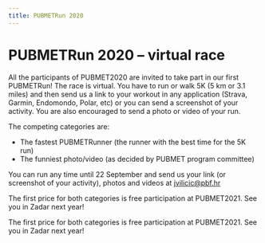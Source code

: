 ```yaml
---
title: PUBMETRun 2020
---
```


# PUBMETRun 2020 – virtual race

<div class="lg:flex">
<div class="lg:flex-1 space-y-2 sm:space-y-4">

All the participants of PUBMET2020 are invited to take part in our first
PUBMETRun! The race is virtual. You have to run or walk 5K (5 km or 3.1
miles) and then send us a link to your workout in any application (Strava,
Garmin, Endomondo, Polar, etc) or you can send a screenshot of your
activity. You are also encouraged to send a photo or video of your run.

The competing categories are:

- The fastest PUBMETRunner (the runner with the best time for the 5K run)
- The funniest photo/video (as decided by PUBMET program committee)

You can run any time until 22 September and send us your link (or
screenshot of your activity), photos and videos at <jvilicic@pbf.hr>

The first price for both categories is free participation at PUBMET2021.
See you in Zadar next year!

The first price for both categories is free participation at PUBMET2021.
See you in Zadar next year!

</div>

<div class="mt-4 lg:mt-2 lg:w-1/3 lg:ml-6">
  <div class="ar" style="
    --w: 3024;
    --h: 4032;
  ">
    <div class="ar-media">
      <img class="rounded" src="<%= cloudinary('pubmetrun.jpg', { width: parseInt(theme.screens.sm) }) %>" alt="">
    </div>
  </div>
</div>

</div>
